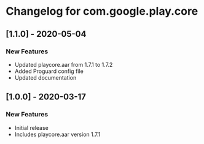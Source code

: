 # Changelog for com.google.play.core

## [1.1.0] - 2020-05-04
### New Features
 - Updated playcore.aar from 1.7.1 to 1.7.2
 - Added Proguard config file
 - Updated documentation

## [1.0.0] - 2020-03-17
### New Features
 - Initial release
 - Includes playcore.aar version 1.7.1


